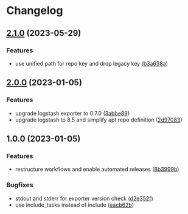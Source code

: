# Changelog

## [2.1.0](https://github.com/rolehippie/logstash/compare/v2.0.0...v2.1.0) (2023-05-29)


### Features

* use unified path for repo key and drop legacy key ([b3a638a](https://github.com/rolehippie/logstash/commit/b3a638a99f40daedd620f57eee6127d39ba75a37))

## [2.0.0](https://github.com/rolehippie/logstash/compare/v1.0.0...v2.0.0) (2023-01-05)


### Features

* upgrade logstash exporter to 0.7.0 ([3abbe89](https://github.com/rolehippie/logstash/commit/3abbe89770eea58708e2b735da6dce65a60d8f2b))
* upgrade logstash to 8.5 and simplify apt repo definition ([2d97083](https://github.com/rolehippie/logstash/commit/2d970833006030e7e083f96832c0957e477cdad8))

## 1.0.0 (2023-01-05)


### Features

* restructure workflows and enable automated releases ([8b3999b](https://github.com/rolehippie/logstash/commit/8b3999b42083d40c4ea1a06ec042ff2be2962f31))


### Bugfixes

* stdout and stderr for exporter version check ([d2e352f](https://github.com/rolehippie/logstash/commit/d2e352fb030b47bed5a66ba1b813309e0fe93150))
* use include_tasks instead of include ([eacb62b](https://github.com/rolehippie/logstash/commit/eacb62b85a8f110f7fba39aa032e7d31b1e43200))
